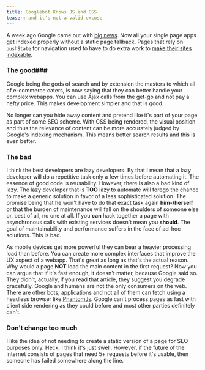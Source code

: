```yaml
---
title: Googlebot Knows JS and CSS
teaser: and it's not a valid excuse
---
```

A week ago Google came out with [big news](http://googlewebmastercentral.blogspot.co.uk/2014/05/understanding-web-pages-better.html). Now all your single page apps get indexed properly without a static page fallback. Pages that rely on `pushState` for navigation used to have to do extra work to [make their sites indexable](https://support.google.com/webmasters/answer/174992?hl=en).

### The good###
Google being the gods of search and by extension the masters to which all of e-commerce caters, is now saying that they can better handle your complex webapps. You can use Ajax calls from the get-go and not pay a hefty price. This makes development simpler and that is good. 

No longer can you hide away content and pretend like it's part of your page as part of some SEO scheme. With CSS being rendered, the visual position and thus the relevance of content can be more accurately judged by Google's indexing mechanism. This means better search results and this is even better.

### The bad
I think the best developers are lazy developers. By that I mean that a lazy developer will do a repetitive task only a few times before automating it. The essence of good code is reusability. However, there is also a bad kind of lazy. The lazy developer that is __TOO__ lazy to automate will forego the chance to make a generic solution in favor of a less sophisticated solution. The promise being that he won't have to do that exact task again __him-/herself__ or that the burden of maintenance will fall on the shoulders of someone else or, best of all, no one at all. If you __can__ hack together a page with asynchronous calls with existing services doesn't mean you __should__. The goal of maintainability and performance suffers in the face of ad-hoc solutions. This is bad.

As mobile devices get more powerful they can bear a heavier processing load than before. You can create more complex interfaces that improve the UX aspect of a webapp. That's great as long as that's the actual reason. Why would a page __NOT__ load the main content in the first request? Now you can argue that if it's fast enough, it doesn't matter, because Google said so. They didn't, actually, if you read that article, they suggest you degrade gracefully. Google and humans are not the only consumers on the web. There are other bots, applications and not all of them can fetch using a headless browser like [PhantomJs](http://phantomjs.org/). Google can't process pages as fast with client side rendering as they could before and most other parties definitely can't.

### Don't change too much
I like the idea of not needing to create a static version of a page for SEO purposes only. Heck, I think it's just swell. However, if the future of the internet consists of pages that need 5+ requests before it's usable, then someone has failed somewhere along the line.
